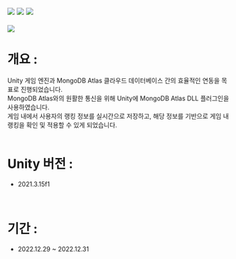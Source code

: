 ## <img src="https://img.shields.io/badge/unity-FFFFFF?style=for-the-badge&logo=unity&logoColor=black"> <img src="https://img.shields.io/badge/csharp-239120?style=for-the-badge&logo=CSharp&logoColor=white"> <img src="https://img.shields.io/badge/MongoDB-47A248?style=for-the-badge&logo=MongoDB&logoColor=white"> 

<img src="https://capsule-render.vercel.app/api?type=waving&color=auto&height=200&section=header&text=Unity_MongoAtlas&fontSize=40" />

# 개요 :
Unity 게임 엔진과 MongoDB Atlas 클라우드 데이터베이스 간의 효율적인 연동을 목표로 진행되었습니다. <br>
MongoDB Atlas와의 원활한 통신을 위해 Unity에 MongoDB Atlas DLL 플러그인을 사용하였습니다. <br>
게임 내에서 사용자의 랭킹 정보를 실시간으로 저장하고, 해당 정보를 기반으로 게임 내 랭킹을 확인 및 적용할 수 있게 되었습니다.<br>
<br>
# Unity 버전 :
- 2021.3.15f1
<br>

# 기간 : 
- 2022.12.29 ~ 2022.12.31
